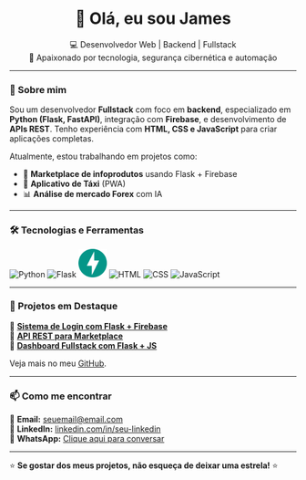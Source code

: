 <h1 align="center">👋 Olá, eu sou James</h1>

<p align="center">
  💻 Desenvolvedor Web | Backend | Fullstack <br>
  🚀 Apaixonado por tecnologia, segurança cibernética e automação <br>
</p>

---

### 🚀 Sobre mim  
Sou um desenvolvedor **Fullstack** com foco em **backend**, especializado em **Python (Flask, FastAPI)**, integração com **Firebase**, e desenvolvimento de **APIs REST**. Tenho experiência com **HTML, CSS e JavaScript** para criar aplicações completas.  

Atualmente, estou trabalhando em projetos como:  
- 🏪 **Marketplace de infoprodutos** usando Flask + Firebase  
- 🚖 **Aplicativo de Táxi** (PWA)  
- 📊 **Análise de mercado Forex** com IA  

---

### 🛠️ Tecnologias e Ferramentas  
<p align="left">
  <img src="https://cdn.jsdelivr.net/gh/devicons/devicon/icons/python/python-original.svg" alt="Python" width="50" height="50"/>
  <img src="https://cdn.jsdelivr.net/gh/devicons/devicon/icons/flask/flask-original.svg" alt="Flask" width="50" height="50"/>
  <img src="https://raw.githubusercontent.com/devicons/devicon/master/icons/fastapi/fastapi-original.svg" alt="FastAPI" width="50" height="50"/>
  <img src="https://cdn.jsdelivr.net/gh/devicons/devicon/icons/html5/html5-original.svg" alt="HTML" width="50" height="50"/>
  <img src="https://cdn.jsdelivr.net/gh/devicons/devicon/icons/css3/css3-original.svg" alt="CSS" width="50" height="50"/>
  <img src="https://cdn.jsdelivr.net/gh/devicons/devicon/icons/javascript/javascript-original.svg" alt="JavaScript" width="50" height="50"/>
</p>

---

### 📌 Projetos em Destaque  
🔹 [**Sistema de Login com Flask + Firebase**](https://github.com/luby404/seu-repo)  
🔹 [**API REST para Marketplace**](https://github.com/luby404/seu-repo)  
🔹 [**Dashboard Fullstack com Flask + JS**](https://github.com/luby404/seu-repo)  

Veja mais no meu [GitHub](https://github.com/luby404).

---

### 📫 Como me encontrar  
📩 **Email:** [seuemail@email.com](mailto:seuemail@email.com)  
💼 **LinkedIn:** [linkedin.com/in/seu-linkedin](https://linkedin.com/in/seu-linkedin)  
📱 **WhatsApp:** [Clique aqui para conversar](https://wa.me/seunumerodetelefone)  

---

⭐ **Se gostar dos meus projetos, não esqueça de deixar uma estrela!** ⭐
